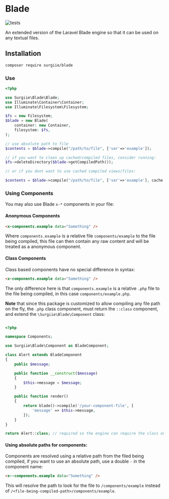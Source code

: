 # Blade

![tests](https://github.com/surgiie/blade/actions/workflows/tests.yml/badge.svg)

An extended version of the Laravel Blade engine so that it can be used on any textual files.

## Installation

```bash
composer require surgiie/blade
```

### Use

```php
<?php

use Surgiie\Blade\Blade;
use Illuminate\Container\Container;
use Illuminate\Filesystem\Filesystem;

$fs = new Filesystem;
$blade = new Blade(
    container: new Container,
    filesystem: $fs,
);

// use absolute path to file
$contents = $blade->compile("/path/to/file", ['var'=>'example']);

// if you want to clean up cached/compiled files, consider running:
$fs->deleteDirectory($blade->getCompiledPath());

// or if you dont want to use cached compiled views/files:

$contents = $blade->compile("/path/to/file", ['var'=>'example'], cache: false);

```
### Using Components

You may also use Blade `x-*` components in your file:


#### Anonymous Components
```html
<x-components.example data="Something" />
```

Where `components.example` is a relative file  `components/example` to the file being compiled, this file can then contain any raw content and will be treated as a anonymous component.

#### Class Components

Class based components have no special difference in syntax:
```html
<x-components.example data="Something" />
```

The only difference here is that `components.example` is a relative `.php` file  to the file being compiled, in this case `components/example.php`.


**Note** that since this package is customized to allow compiling any file path on the fly, the `.php` class component, must return the `::class` component, and extend the `\Surgiie\Blade\Component` class:

```php

<?php

namespace Components;

use Surgiie\Blade\Component as BladeComponent;

class Alert extends BladeComponent
{
    public $message;

    public function __construct($message)
    {
        $this->message = $message;
    }

    public function render()
    {
        return blade()->compile('/your-component-file', [
            'message' => $this->message,
        ]);
    }
}

return Alert::class; // required so the engine can require the class on the fly and remember it.
```

#### Using absolute paths for components:

Components are resolved using a relative path from the filed being compiled, if you want to use an absolute path, use a double `-` in the component name:

```html
<x--components.example data="Something" />
```

This will resolve the path to look for the file to `/components/example` instead of `/<file-being-compiled-path>/components/example`.